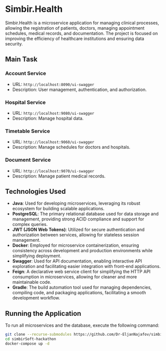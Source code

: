 # Simbir.Health

Simbir.Health is a microservice application for managing clinical processes, allowing the registration of patients, doctors, managing appointment schedules, medical records, and documentation. The project is focused on improving the efficiency of healthcare institutions and ensuring data security.

## Main Task

### Account Service
- URL: `http://localhost:8090/ui-swagger`
- Description: User management, authentication, and authorization.

### Hospital Service
- URL: `http://localhost:9080/ui-swagger`
- Description: Manage hospital data.

### Timetable Service
- URL: `http://localhost:9060/ui-swagger`
- Description: Manage schedules for doctors and hospitals.

### Document Service
- URL: `http://localhost:9070/ui-swagger`
- Description: Manage patient medical records.

## Technologies Used

- **Java**: Used for developing microservices, leveraging its robust ecosystem for building scalable applications.
- **PostgreSQL**: The primary relational database used for data storage and management, providing strong ACID compliance and support for complex queries.
- **JWT (JSON Web Tokens)**: Utilized for secure authentication and authorization between services, allowing for stateless session management.
- **Docker**: Employed for microservice containerization, ensuring consistency across development and production environments while simplifying deployment.
- **Swagger**: Used for API documentation, enabling interactive API exploration and facilitating easier integration with front-end applications.
- **Feign**: A declarative web service client for simplifying the HTTP API consumption in microservices, allowing for cleaner and more maintainable code.
- **Gradle**: The build automation tool used for managing dependencies, compiling code, and packaging applications, facilitating a smooth development workflow.

## Running the Application

To run all microservices and the database, execute the following command:

```bash
git clone --recurse-submodules https://github.com/Dr-EljanNajafov/simbirSoft-hackathon
cd simbirSoft-hackathon
docker-compose up -d
